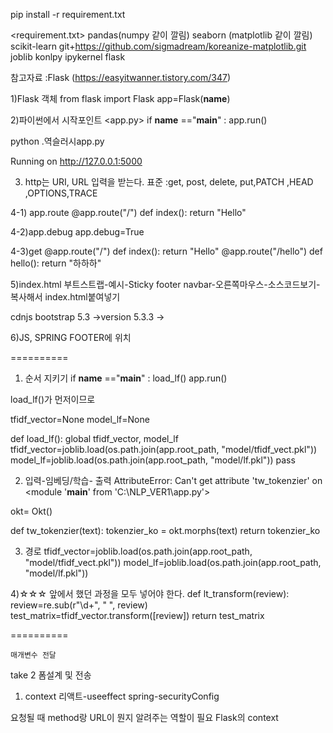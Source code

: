 pip install -r requirement.txt

<requirement.txt>
pandas(numpy 같이 깔림)
seaborn (matplotlib 같이 깔림)
scikit-learn
git+https://github.com/sigmadream/koreanize-matplotlib.git
joblib
konlpy
ipykernel
flask


참고자료 :Flask (https://easyitwanner.tistory.com/347)

1)Flask 객체
from flask import Flask
app=Flask(__name__)


2)파이썬에서 시작포인트
<app.py>
if __name__ =="__main__" :
    app.run()

<terminal>
python .역슬러시app.py

Running on http://127.0.0.1:5000
 
3) http는 URI, URL 입력을 받는다.
표준 :get, post, delete, put,PATCH ,HEAD ,OPTIONS,TRACE 

4-1) app.route
@app.route("/")
def index():
    return "Hello"

4-2)app.debug
app.debug=True

4-3)get
@app.route("/")
def index():
    return "Hello"
@app.route("/hello")
def hello():
    return "하하하"


5)index.html
부트스트랩-예시-Sticky footer navbar-오른쪽마우스-소스코드보기-복사해서 index.html붙여넣기

cdnjs bootstrap 5.3 ->version 5.3.3 ->

6)JS, SPRING FOOTER에 위치

==========
1)  순서 지키기
if __name__ =="__main__" :
    load_lf()
    app.run()

 load_lf()가 먼저이므로

tfidf_vector=None
model_lf=None

def load_lf():
    global tfidf_vector, model_lf 
    tfidf_vector=joblib.load(os.path.join(app.root_path, "model/tfidf_vect.pkl"))
    model_lf=joblib.load(os.path.join(app.root_path, "model/lf.pkl"))
    pass

2) 입력-임베딩/학습- 출력
AttributeError: Can't get attribute 'tw_tokenzier' on <module '__main__' from 'C:\\NLP_VER1\\app.py'>

okt= Okt()

def tw_tokenzier(text):
    tokenzier_ko = okt.morphs(text)
    return tokenzier_ko

3) 경로
tfidf_vector=joblib.load(os.path.join(app.root_path, "model/tfidf_vect.pkl"))
    model_lf=joblib.load(os.path.join(app.root_path, "model/lf.pkl"))

4)☆☆☆ 앞에서 했던 과정을 모두 넣어야 한다.
def lt_transform(review):
    review=re.sub(r"\d+", " ", review)
    test_matrix=tfidf_vector.transform([review])
    return test_matrix

==========

    매개변수 전달
take 2 폼설계 및 전송

1) context
리액트-useeffect
spring-securityConfig

요청될 때 method랑 URL이 뭔지 알려주는 역할이 필요
Flask의 context
